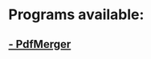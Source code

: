 # Programs available:
##         [- PdfMerger](https://github.com/sjohanne/sjohannePublic/tree/master/PdfMerger)
